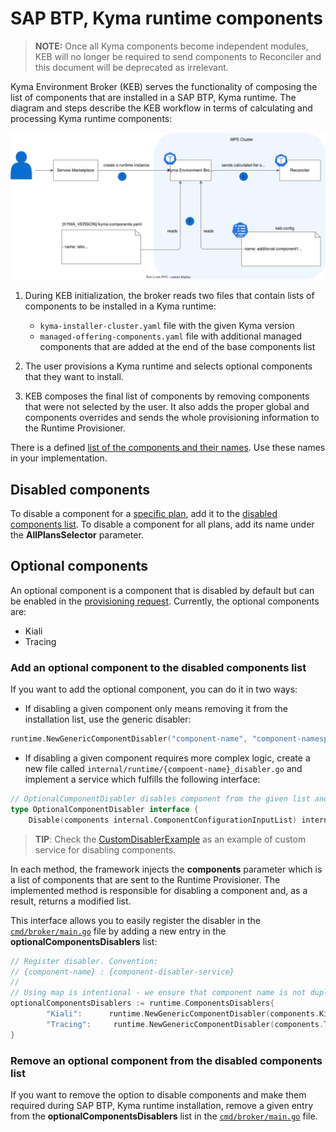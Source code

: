 # SAP BTP, Kyma runtime components

> **NOTE:** Once all Kyma components become independent modules, KEB will no longer be required to send components to Reconciler and this document will be deprecated as irrelevant.

Kyma Environment Broker (KEB) serves the functionality of composing the list of components that are installed in a SAP BTP, Kyma runtime. The diagram and steps describe the KEB workflow in terms of calculating and processing Kyma runtime components:

![runtime-components-architecture](./assets/runtime-components.svg)

1. During KEB initialization, the broker reads two files that contain lists of components to be installed in a Kyma runtime:  

   * `kyma-installer-cluster.yaml` file with the given Kyma version
   * `managed-offering-components.yaml` file with additional managed components that are added at the end of the base components list

2. The user provisions a Kyma runtime and selects optional components that they want to install.

3. KEB composes the final list of components by removing components that were not selected by the user. It also adds the proper global and components overrides and sends the whole provisioning information to the Runtime Provisioner.

There is a defined [list of the components and their names](https://github.com/kyma-project/control-plane/blob/main/components/kyma-environment-broker/internal/runtime/components). Use these names in your implementation.

## Disabled components

To disable a component for a [specific plan](03-01-service-description.md#service-plans), add it to the [disabled components list](https://github.com/kyma-project/control-plane/blob/main/components/kyma-environment-broker/internal/runtime/disabled_components.go).
To disable a component for all plans, add its name under the **AllPlansSelector** parameter.

## Optional components

An optional component is a component that is disabled by default but can be enabled in the [provisioning request](08-01-provisioning-kyma-environment.md). Currently, the optional components are:

* Kiali
* Tracing

### Add an optional component to the disabled components list

If you want to add the optional component, you can do it in two ways:

* If disabling a given component only means removing it from the installation list, use the generic disabler:

```go
runtime.NewGenericComponentDisabler("component-name", "component-namespace")
```

* If disabling a given component requires more complex logic, create a new file called `internal/runtime/{compoent-name}_disabler.go` and implement a service which fulfills the following interface:

```go
// OptionalComponentDisabler disables component from the given list and returns a modified list
type OptionalComponentDisabler interface {
	Disable(components internal.ComponentConfigurationInputList) internal.ComponentConfigurationInputList
```

>**TIP**: Check the [CustomDisablerExample](https://github.com/kyma-project/control-plane/blob/main/components/kyma-environment-broker/internal/runtime/custom_disabler_example.go) as an example of custom service for disabling components.

In each method, the framework injects the  **components** parameter which is a list of components that are sent to the Runtime Provisioner. The implemented method is responsible for disabling a component and, as a result, returns a modified list.

This interface allows you to easily register the disabler in the [`cmd/broker/main.go`](https://github.com/kyma-project/control-plane/blob/main/components/kyma-environment-broker/cmd/broker/main.go) file by adding a new entry in the **optionalComponentsDisablers** list:

```go
// Register disabler. Convention:
// {component-name} : {component-disabler-service}
//
// Using map is intentional - we ensure that component name is not duplicated.
optionalComponentsDisablers := runtime.ComponentsDisablers{
		"Kiali":      runtime.NewGenericComponentDisabler(components.Kiali),
		"Tracing":     runtime.NewGenericComponentDisabler(components.Tracing),
}
```

### Remove an optional component from the disabled components list

If you want to remove the option to disable components and make them required during SAP BTP, Kyma runtime installation, remove a given entry from the **optionalComponentsDisablers** list in the [`cmd/broker/main.go`](https://github.com/kyma-project/control-plane/blob/main/components/kyma-environment-broker/cmd/broker/main.go) file.
